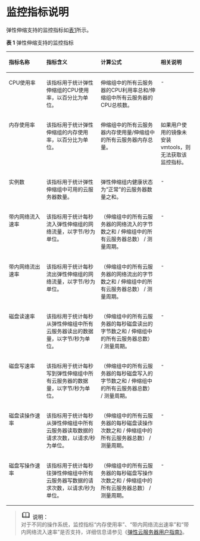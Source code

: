 # 监控指标说明<a name="ZH-CN_TOPIC_0108337598"></a>

弹性伸缩支持的监控指标如[表1](#zh-cn_topic_0042018317_table57136275115435)所示。

**表 1**  弹性伸缩支持的监控指标

<a name="zh-cn_topic_0042018317_table57136275115435"></a>
<table><thead align="left"><tr id="zh-cn_topic_0042018317_row26323242"><th class="cellrowborder" valign="top" width="20.05%" id="mcps1.2.5.1.1"><p id="zh-cn_topic_0042018317_p51807830"><a name="zh-cn_topic_0042018317_p51807830"></a><a name="zh-cn_topic_0042018317_p51807830"></a>指标名称</p>
</th>
<th class="cellrowborder" valign="top" width="28.95%" id="mcps1.2.5.1.2"><p id="zh-cn_topic_0042018317_p35684727"><a name="zh-cn_topic_0042018317_p35684727"></a><a name="zh-cn_topic_0042018317_p35684727"></a>指标含义</p>
</th>
<th class="cellrowborder" valign="top" width="32%" id="mcps1.2.5.1.3"><p id="zh-cn_topic_0042018317_p51782583"><a name="zh-cn_topic_0042018317_p51782583"></a><a name="zh-cn_topic_0042018317_p51782583"></a>计算公式</p>
</th>
<th class="cellrowborder" valign="top" width="19%" id="mcps1.2.5.1.4"><p id="zh-cn_topic_0042018317_p47235721105619"><a name="zh-cn_topic_0042018317_p47235721105619"></a><a name="zh-cn_topic_0042018317_p47235721105619"></a>相关说明</p>
</th>
</tr>
</thead>
<tbody><tr id="zh-cn_topic_0042018317_row33639718"><td class="cellrowborder" valign="top" width="20.05%" headers="mcps1.2.5.1.1 "><p id="zh-cn_topic_0042018317_p40462633"><a name="zh-cn_topic_0042018317_p40462633"></a><a name="zh-cn_topic_0042018317_p40462633"></a>CPU使用率</p>
</td>
<td class="cellrowborder" valign="top" width="28.95%" headers="mcps1.2.5.1.2 "><p id="zh-cn_topic_0042018317_p56247849"><a name="zh-cn_topic_0042018317_p56247849"></a><a name="zh-cn_topic_0042018317_p56247849"></a>该指标用于统计弹性伸缩组的CPU使用率，以百分比为单位。</p>
</td>
<td class="cellrowborder" valign="top" width="32%" headers="mcps1.2.5.1.3 "><p id="zh-cn_topic_0042018317_p10495806"><a name="zh-cn_topic_0042018317_p10495806"></a><a name="zh-cn_topic_0042018317_p10495806"></a>伸缩组中的所有云服务器的CPU利用率总和/伸缩组中所有云服务器的CPU总核数。</p>
</td>
<td class="cellrowborder" valign="top" width="19%" headers="mcps1.2.5.1.4 "><p id="zh-cn_topic_0042018317_p888164105619"><a name="zh-cn_topic_0042018317_p888164105619"></a><a name="zh-cn_topic_0042018317_p888164105619"></a>-</p>
</td>
</tr>
<tr id="zh-cn_topic_0042018317_row27353390"><td class="cellrowborder" valign="top" width="20.05%" headers="mcps1.2.5.1.1 "><p id="zh-cn_topic_0042018317_p1032124"><a name="zh-cn_topic_0042018317_p1032124"></a><a name="zh-cn_topic_0042018317_p1032124"></a>内存使用率</p>
</td>
<td class="cellrowborder" valign="top" width="28.95%" headers="mcps1.2.5.1.2 "><p id="zh-cn_topic_0042018317_p16493259"><a name="zh-cn_topic_0042018317_p16493259"></a><a name="zh-cn_topic_0042018317_p16493259"></a>该指标用于统计弹性伸缩组的内存使用率，以百分比为单位。</p>
</td>
<td class="cellrowborder" valign="top" width="32%" headers="mcps1.2.5.1.3 "><p id="zh-cn_topic_0042018317_p32789387"><a name="zh-cn_topic_0042018317_p32789387"></a><a name="zh-cn_topic_0042018317_p32789387"></a>伸缩组中的所有云服务器内存使用量/伸缩组中的所有云服务器内存总量。</p>
</td>
<td class="cellrowborder" valign="top" width="19%" headers="mcps1.2.5.1.4 "><p id="zh-cn_topic_0042018317_p4832464105619"><a name="zh-cn_topic_0042018317_p4832464105619"></a><a name="zh-cn_topic_0042018317_p4832464105619"></a>如果用户使用的镜像未安装vmtools，则无法获取该监控指标。</p>
</td>
</tr>
<tr id="zh-cn_topic_0042018317_row26669028"><td class="cellrowborder" valign="top" width="20.05%" headers="mcps1.2.5.1.1 "><p id="zh-cn_topic_0042018317_p63671394104552"><a name="zh-cn_topic_0042018317_p63671394104552"></a><a name="zh-cn_topic_0042018317_p63671394104552"></a>实例数</p>
</td>
<td class="cellrowborder" valign="top" width="28.95%" headers="mcps1.2.5.1.2 "><p id="zh-cn_topic_0042018317_p30149174143433"><a name="zh-cn_topic_0042018317_p30149174143433"></a><a name="zh-cn_topic_0042018317_p30149174143433"></a>该指标用于统计弹性伸缩组中可用的云服务器数量。</p>
</td>
<td class="cellrowborder" valign="top" width="32%" headers="mcps1.2.5.1.3 "><p id="zh-cn_topic_0042018317_p20374254"><a name="zh-cn_topic_0042018317_p20374254"></a><a name="zh-cn_topic_0042018317_p20374254"></a>弹性伸缩组内健康状态为“正常”的云服务器数量之和。</p>
</td>
<td class="cellrowborder" valign="top" width="19%" headers="mcps1.2.5.1.4 "><p id="zh-cn_topic_0042018317_p55885300105619"><a name="zh-cn_topic_0042018317_p55885300105619"></a><a name="zh-cn_topic_0042018317_p55885300105619"></a>-</p>
</td>
</tr>
<tr id="zh-cn_topic_0042018317_row49150562"><td class="cellrowborder" valign="top" width="20.05%" headers="mcps1.2.5.1.1 "><p id="zh-cn_topic_0042018317_p21772565"><a name="zh-cn_topic_0042018317_p21772565"></a><a name="zh-cn_topic_0042018317_p21772565"></a>带内网络流入速率</p>
</td>
<td class="cellrowborder" valign="top" width="28.95%" headers="mcps1.2.5.1.2 "><p id="zh-cn_topic_0042018317_p18747312"><a name="zh-cn_topic_0042018317_p18747312"></a><a name="zh-cn_topic_0042018317_p18747312"></a>该指标用于统计每秒流入弹性伸缩组的网络流量，以字节/秒为单位。</p>
</td>
<td class="cellrowborder" valign="top" width="32%" headers="mcps1.2.5.1.3 "><p id="zh-cn_topic_0042018317_p57678784"><a name="zh-cn_topic_0042018317_p57678784"></a><a name="zh-cn_topic_0042018317_p57678784"></a>（伸缩组中的所有云服务器的网络流入的字节数之和 / 伸缩组中的所有云服务器总数） / 测量周期。</p>
</td>
<td class="cellrowborder" valign="top" width="19%" headers="mcps1.2.5.1.4 "><p id="zh-cn_topic_0042018317_p30415481105619"><a name="zh-cn_topic_0042018317_p30415481105619"></a><a name="zh-cn_topic_0042018317_p30415481105619"></a>-</p>
</td>
</tr>
<tr id="zh-cn_topic_0042018317_row49347015"><td class="cellrowborder" valign="top" width="20.05%" headers="mcps1.2.5.1.1 "><p id="zh-cn_topic_0042018317_p37685299"><a name="zh-cn_topic_0042018317_p37685299"></a><a name="zh-cn_topic_0042018317_p37685299"></a>带内网络流出速率</p>
</td>
<td class="cellrowborder" valign="top" width="28.95%" headers="mcps1.2.5.1.2 "><p id="zh-cn_topic_0042018317_p32610412"><a name="zh-cn_topic_0042018317_p32610412"></a><a name="zh-cn_topic_0042018317_p32610412"></a>该指标用于统计每秒流出弹性伸缩组的网络流量，以字节/秒为单位。</p>
</td>
<td class="cellrowborder" valign="top" width="32%" headers="mcps1.2.5.1.3 "><p id="zh-cn_topic_0042018317_p13858403"><a name="zh-cn_topic_0042018317_p13858403"></a><a name="zh-cn_topic_0042018317_p13858403"></a>（伸缩组中的所有云服务器的网络流出的字节数之和 / 伸缩组中的所有云服务器总数） / 测量周期。</p>
</td>
<td class="cellrowborder" valign="top" width="19%" headers="mcps1.2.5.1.4 "><p id="zh-cn_topic_0042018317_p47734919105619"><a name="zh-cn_topic_0042018317_p47734919105619"></a><a name="zh-cn_topic_0042018317_p47734919105619"></a>-</p>
</td>
</tr>
<tr id="zh-cn_topic_0042018317_row49585291175830"><td class="cellrowborder" valign="top" width="20.05%" headers="mcps1.2.5.1.1 "><p id="zh-cn_topic_0042018317_p1411176318214"><a name="zh-cn_topic_0042018317_p1411176318214"></a><a name="zh-cn_topic_0042018317_p1411176318214"></a>磁盘读速率</p>
</td>
<td class="cellrowborder" valign="top" width="28.95%" headers="mcps1.2.5.1.2 "><p id="zh-cn_topic_0042018317_p220213918214"><a name="zh-cn_topic_0042018317_p220213918214"></a><a name="zh-cn_topic_0042018317_p220213918214"></a><span>该指标用于统计每秒从</span>弹性伸缩组<span>中所有</span>云服务器<span>读出的数据量，以字节</span><span>/秒为单位。</span></p>
</td>
<td class="cellrowborder" valign="top" width="32%" headers="mcps1.2.5.1.3 "><p id="zh-cn_topic_0042018317_p13671465175830"><a name="zh-cn_topic_0042018317_p13671465175830"></a><a name="zh-cn_topic_0042018317_p13671465175830"></a>（伸缩组中的所有云服务器的每秒磁盘读出的字节数之和 / 伸缩组中的所有云服务器总数） / 测量周期。</p>
</td>
<td class="cellrowborder" valign="top" width="19%" headers="mcps1.2.5.1.4 "><p id="zh-cn_topic_0042018317_p41323205105619"><a name="zh-cn_topic_0042018317_p41323205105619"></a><a name="zh-cn_topic_0042018317_p41323205105619"></a>-</p>
</td>
</tr>
<tr id="zh-cn_topic_0042018317_row34742176175835"><td class="cellrowborder" valign="top" width="20.05%" headers="mcps1.2.5.1.1 "><p id="zh-cn_topic_0042018317_p4424835218214"><a name="zh-cn_topic_0042018317_p4424835218214"></a><a name="zh-cn_topic_0042018317_p4424835218214"></a>磁盘写速率</p>
</td>
<td class="cellrowborder" valign="top" width="28.95%" headers="mcps1.2.5.1.2 "><p id="zh-cn_topic_0042018317_p2734677318214"><a name="zh-cn_topic_0042018317_p2734677318214"></a><a name="zh-cn_topic_0042018317_p2734677318214"></a><span>该指标用于统计每秒写到</span>弹性伸缩组<span>中所有</span>云服务器<span>的数据量，以字节</span><span>/</span><span>秒</span><span>为单位。</span></p>
</td>
<td class="cellrowborder" valign="top" width="32%" headers="mcps1.2.5.1.3 "><p id="zh-cn_topic_0042018317_p40425551175835"><a name="zh-cn_topic_0042018317_p40425551175835"></a><a name="zh-cn_topic_0042018317_p40425551175835"></a>（伸缩组中的所有云服务器的每秒磁盘写入的字节数之和 / 伸缩组中的所有云服务器总数） / 测量周期。</p>
</td>
<td class="cellrowborder" valign="top" width="19%" headers="mcps1.2.5.1.4 "><p id="zh-cn_topic_0042018317_p58845275105619"><a name="zh-cn_topic_0042018317_p58845275105619"></a><a name="zh-cn_topic_0042018317_p58845275105619"></a>-</p>
</td>
</tr>
<tr id="zh-cn_topic_0042018317_row18531428175847"><td class="cellrowborder" valign="top" width="20.05%" headers="mcps1.2.5.1.1 "><p id="zh-cn_topic_0042018317_p3630726418214"><a name="zh-cn_topic_0042018317_p3630726418214"></a><a name="zh-cn_topic_0042018317_p3630726418214"></a>磁盘读操作速率</p>
</td>
<td class="cellrowborder" valign="top" width="28.95%" headers="mcps1.2.5.1.2 "><p id="zh-cn_topic_0042018317_p5520727618214"><a name="zh-cn_topic_0042018317_p5520727618214"></a><a name="zh-cn_topic_0042018317_p5520727618214"></a>该指标用于统计每秒从弹性伸缩组中所有云服务器读取数据的请求次数，以请求/秒为单位。</p>
</td>
<td class="cellrowborder" valign="top" width="32%" headers="mcps1.2.5.1.3 "><p id="zh-cn_topic_0042018317_p54179325175847"><a name="zh-cn_topic_0042018317_p54179325175847"></a><a name="zh-cn_topic_0042018317_p54179325175847"></a>（伸缩组中的所有云服务器的每秒磁盘读操作次数之和 / 伸缩组中的所有云服务器总数） / 测量周期。</p>
</td>
<td class="cellrowborder" valign="top" width="19%" headers="mcps1.2.5.1.4 "><p id="zh-cn_topic_0042018317_p1737970105619"><a name="zh-cn_topic_0042018317_p1737970105619"></a><a name="zh-cn_topic_0042018317_p1737970105619"></a>-</p>
</td>
</tr>
<tr id="zh-cn_topic_0042018317_row32523856175914"><td class="cellrowborder" valign="top" width="20.05%" headers="mcps1.2.5.1.1 "><p id="zh-cn_topic_0042018317_p4789499918214"><a name="zh-cn_topic_0042018317_p4789499918214"></a><a name="zh-cn_topic_0042018317_p4789499918214"></a>磁盘写操作速率</p>
</td>
<td class="cellrowborder" valign="top" width="28.95%" headers="mcps1.2.5.1.2 "><p id="zh-cn_topic_0042018317_p5428973118214"><a name="zh-cn_topic_0042018317_p5428973118214"></a><a name="zh-cn_topic_0042018317_p5428973118214"></a>该指标用于统计每秒往弹性伸缩组中所有云服务器写数据的请求次数，以请求/秒为单位。</p>
</td>
<td class="cellrowborder" valign="top" width="32%" headers="mcps1.2.5.1.3 "><p id="zh-cn_topic_0042018317_p56820153175914"><a name="zh-cn_topic_0042018317_p56820153175914"></a><a name="zh-cn_topic_0042018317_p56820153175914"></a>（伸缩组中的所有云服务器的每秒磁盘写操作次数之和 / 伸缩组中的所有云服务器总数） / 测量周期。</p>
</td>
<td class="cellrowborder" valign="top" width="19%" headers="mcps1.2.5.1.4 "><p id="zh-cn_topic_0042018317_p6557873105619"><a name="zh-cn_topic_0042018317_p6557873105619"></a><a name="zh-cn_topic_0042018317_p6557873105619"></a>-</p>
</td>
</tr>
</tbody>
</table>

>![](public_sys-resources/icon-note.gif) **说明：**   
>对于不同的操作系统，监控指标“内存使用率”、“带内网络流出速率”和“带内网络流入速率”是否支持，详细信息请参见《[弹性云服务器用户指南》](http://support.huaweicloud.com/usermanual-ecs/zh-cn_topic_0030911465.html)。  

